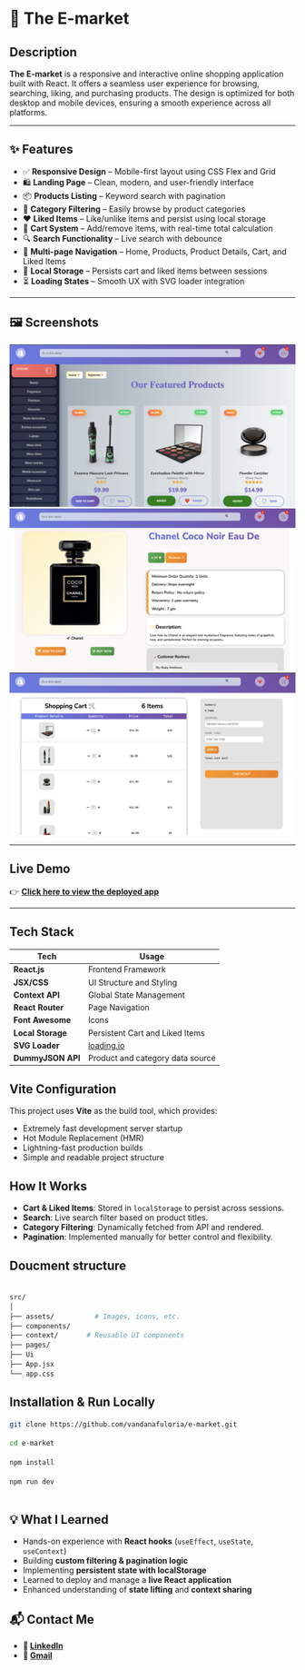 # 🛒 The E-market

## Description

**The E-market** is a responsive and interactive online shopping application built with React. It offers a seamless user experience for browsing, searching, liking, and purchasing products. The design is optimized for both desktop and mobile devices, ensuring a smooth experience across all platforms.

---

## ✨ Features

- ✅ **Responsive Design** – Mobile-first layout using CSS Flex and Grid
- 🛍️ **Landing Page** – Clean, modern, and user-friendly interface
- 📦 **Products Listing** – Keyword search with pagination
- 📂 **Category Filtering** – Easily browse by product categories
- ❤️ **Liked Items** – Like/unlike items and persist using local storage
- 🛒 **Cart System** – Add/remove items, with real-time total calculation
- 🔍 **Search Functionality** – Live search with debounce
- 📄 **Multi-page Navigation** – Home, Products, Product Details, Cart, and Liked Items
- 💾 **Local Storage** – Persists cart and liked items between sessions
- ⏳ **Loading States** – Smooth UX with SVG loader integration

---

## 🖼️ Screenshots

![main](./src/assets/main.png)
![product](./src//assets/product.png)
![billing](./src/assets/new.png)

---

## Live Demo

👉 [**Click here to view the deployed app**](https://your-demo-link.com)

---

## Tech Stack

| Tech              | Usage                            |
| ----------------- | -------------------------------- |
| **React.js**      | Frontend Framework               |
| **JSX/CSS**       | UI Structure and Styling         |
| **Context API**   | Global State Management          |
| **React Router**  | Page Navigation                  |
| **Font Awesome**  | Icons                            |
| **Local Storage** | Persistent Cart and Liked Items  |
| **SVG Loader**    | [loading.io](https://loading.io) |
| **DummyJSON API** | Product and category data source |

## Vite Configuration

This project uses **Vite** as the build tool, which provides:

- Extremely fast development server startup
- Hot Module Replacement (HMR)
- Lightning-fast production builds
- Simple and readable project structure

## How It Works

- **Cart & Liked Items**: Stored in `localStorage` to persist across sessions.
- **Search**: Live search filter based on product titles.
- **Category Filtering**: Dynamically fetched from API and rendered.
- **Pagination**: Implemented manually for better control and flexibility.

## Doucment structure

```bash

src/
│
├── assets/          # Images, icons, etc.
├── components/
├── context/       # Reusable UI components
├── pages/
├── Ui
├── App.jsx
└── app.css
```

## Installation & Run Locally

```bash
git clone https://github.com/vandanafuloria/e-market.git

cd e-market

npm install

npm run dev



```

## 💡 What I Learned

- Hands-on experience with **React hooks** (`useEffect`, `useState`, `useContext`)
- Building **custom filtering & pagination logic**
- Implementing **persistent state with localStorage**
- Learned to deploy and manage a **live React application**
- Enhanced understanding of **state lifting** and **context sharing**

## 📬 Contact Me

- **🔗 [LinkedIn](https://www.linkedin.com/in/vandanafuloria/)**
- **📩 [Gmail](vandanafuloria02@gmail.com)**
